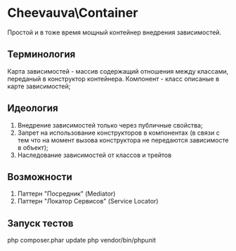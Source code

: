 # Cheevauva\Container

Простой и в тоже время мощный контейнер внедрения зависимостей.

## Терминология

Карта зависимостей - массив содержащий отношения между классами, переданый в конструктор контейнера.
Компонент - класс описаные в карте зависимостей;

## Идеология

1. Внедрение зависимостей только через публичные свойства;
2. Запрет на использование конструкторов в компонентах (в связи с тем что на момент вызова конструктора не передаются зависимосте в объект);
3. Наследование зависимостей от классов и трейтов

## Возможности

1. Паттерн "Посредник" (Mediator)
2. Паттерн "Локатор Сервисов" (Service Locator)

## Запуск тестов

php composer.phar update
php vendor/bin/phpunit 